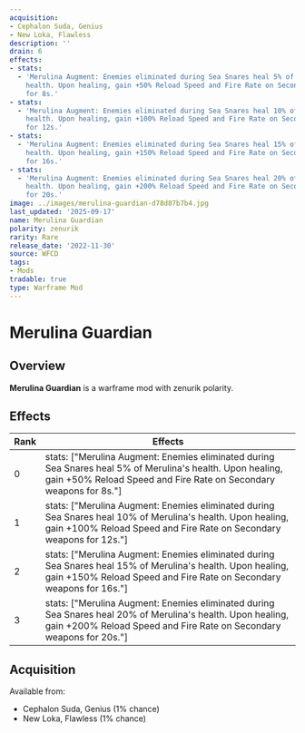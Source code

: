 ```yaml
---
acquisition:
- Cephalon Suda, Genius
- New Loka, Flawless
description: ''
drain: 6
effects:
- stats:
  - 'Merulina Augment: Enemies eliminated during Sea Snares heal 5% of Merulina''s
    health. Upon healing, gain +50% Reload Speed and Fire Rate on Secondary weapons
    for 8s.'
- stats:
  - 'Merulina Augment: Enemies eliminated during Sea Snares heal 10% of Merulina''s
    health. Upon healing, gain +100% Reload Speed and Fire Rate on Secondary weapons
    for 12s.'
- stats:
  - 'Merulina Augment: Enemies eliminated during Sea Snares heal 15% of Merulina''s
    health. Upon healing, gain +150% Reload Speed and Fire Rate on Secondary weapons
    for 16s.'
- stats:
  - 'Merulina Augment: Enemies eliminated during Sea Snares heal 20% of Merulina''s
    health. Upon healing, gain +200% Reload Speed and Fire Rate on Secondary weapons
    for 20s.'
image: ../images/merulina-guardian-d78d87b7b4.jpg
last_updated: '2025-09-17'
name: Merulina Guardian
polarity: zenurik
rarity: Rare
release_date: '2022-11-30'
source: WFCD
tags:
- Mods
tradable: true
type: Warframe Mod
---
```


# Merulina Guardian

## Overview

**Merulina Guardian** is a warframe mod with zenurik polarity.

## Effects

| Rank | Effects |
|------|----------|
| 0 | stats: ["Merulina Augment: Enemies eliminated during Sea Snares heal 5% of Merulina's health. Upon healing, gain +50% Reload Speed and Fire Rate on Secondary weapons for 8s."] |
| 1 | stats: ["Merulina Augment: Enemies eliminated during Sea Snares heal 10% of Merulina's health. Upon healing, gain +100% Reload Speed and Fire Rate on Secondary weapons for 12s."] |
| 2 | stats: ["Merulina Augment: Enemies eliminated during Sea Snares heal 15% of Merulina's health. Upon healing, gain +150% Reload Speed and Fire Rate on Secondary weapons for 16s."] |
| 3 | stats: ["Merulina Augment: Enemies eliminated during Sea Snares heal 20% of Merulina's health. Upon healing, gain +200% Reload Speed and Fire Rate on Secondary weapons for 20s."] |

## Acquisition

Available from:
- Cephalon Suda, Genius (1% chance)
- New Loka, Flawless (1% chance)

